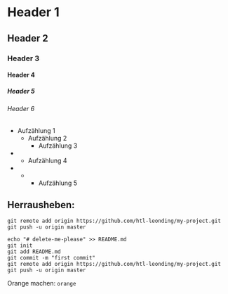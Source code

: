 # Header 1
## Header 2
### Header 3
#### Header 4
##### Header 5
###### Header 6

- Aufzählung 1
  - Aufzählung 2
    - Aufzählung 3
- - Aufzählung 4
- - - Aufzählung 5

## Herrausheben:
```
git remote add origin https://github.com/htl-leonding/my-project.git
git push -u origin master
```

```
echo "# delete-me-please" >> README.md
git init
git add README.md
git commit -m "first commit"
git remote add origin https://github.com/htl-leonding/my-project.git
git push -u origin master
```

Orange machen: `orange`